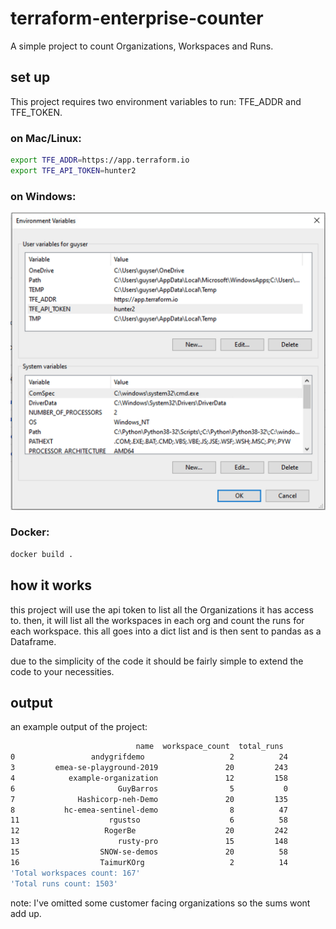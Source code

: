# terraform-enterprise-counter
A simple project to count Organizations, Workspaces and Runs.

## set up
This project requires two environment variables to run: TFE_ADDR and TFE_TOKEN.

### on Mac/Linux:
```bash
export TFE_ADDR=https://app.terraform.io
export TFE_API_TOKEN=hunter2
```

### on Windows:

![Image](./assets/win_env_vars.png)


### Docker:
```bash
docker build .
```

## how it works
this project will use the api token to list all the Organizations it has access to. then, it will list all the workspaces in each org and count the runs for each workspace. this all goes into a dict list and is then sent to pandas as a Dataframe.

 due to the simplicity of the code it should be fairly simple to extend the code to your necessities.

## output

an example output of the project:

```bash
                            name  workspace_count  total_runs
0                 andygrifdemo                   2          24
3         emea-se-playground-2019               20         243
4            example-organization               12         158
6                       GuyBarros                5           0
7              Hashicorp-neh-Demo               20         135
8           hc-emea-sentinel-demo                8          47
11                    rgustso                    6          58
12                   RogerBe                    20         242
13                      rusty-pro               15         148
15                  SNOW-se-demos               20          58
16                  TaimurKOrg                   2          14
'Total workspaces count: 167'
'Total runs count: 1503'
```
note: I've omitted some customer facing organizations so the sums wont add up.


